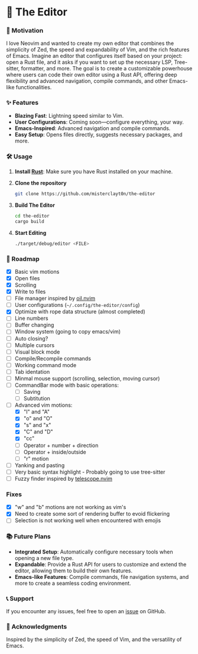 # 📝 The Editor

### 🚀 Motivation
I love Neovim and wanted to create my own editor that combines the simplicity of Zed, the speed and expandability of Vim, and the rich features of Emacs. Imagine an editor that configures itself based on your project: open a Rust file, and it asks if you want to set up the necessary LSP, Tree-sitter, formatter, and more. The goal is to create a customizable powerhouse where users can code their own editor using a Rust API, offering deep flexibility and advanced navigation, compile commands, and other Emacs-like functionalities.

### ✨ Features
- **Blazing Fast**: Lightning speed similar to Vim.
- **User Configurations**: Coming soon—configure everything, your way.
- **Emacs-Inspired**: Advanced navigation and compile commands.
- **Easy Setup**: Opens files directly, suggests necessary packages, and more.
  
### 🛠️ Usage
1. **Install [Rust](https://www.rust-lang.org/)**: Make sure you have Rust installed on your machine.

2. **Clone the repository**
   ```bash
   git clone https://github.com/misterclayt0n/the-editor
   ```

3. **Build The Editor**
   ```bash
   cd the-editor
   cargo build
   ```

4. **Start Editing**
   ```bash
   ./target/debug/editor <FILE>
   ```

### 📅 Roadmap
- [x] Basic vim motions
- [x] Open files
- [x] Scrolling
- [x] Write to files
- [ ] File manager inspired by [oil.nvim](https://github.com/stevearc/oil.nvim)
- [ ] User configurations (`~/.config/the-editor/config`)
- [x] Optimize with rope data structure (almost completed)
- [ ] Line numbers
- [ ] Buffer changing
- [ ] Window system (going to copy emacs/vim)
- [ ] Auto closing?
- [ ] Multiple cursors 
- [ ] Visual block mode
- [ ] Compile/Recompile commands 
- [ ] Working command mode 
- [ ] Tab identation
- [ ] Minmal mouse support (scrolling, selection, moving cursor)
- [ ] CommandBar mode with basic operations: 
    - [ ] Saving
    - [ ] Subtitution
- [ ] Advanced vim motions: 
    - [x] "I" and "A"
	- [x] "o" and "O"
	- [x] "s" and "x"
    - [x] "C" and "D" 
	- [x] "cc"
    - [ ] Operator + number + direction
    - [ ] Operator + inside/outside
	- [ ] "r" motion
- [ ] Yanking and pasting
- [ ] Very basic syntax highlight - Probably going to use tree-sitter
- [ ] Fuzzy finder inspired by [telescope.nvim](https://github.com/nvim-telescope/telescope.nvim)

### Fixes
- [x] "w" and "b" motions are not working as vim's
- [x] Need to create some sort of rendering buffer to evoid flickering
- [ ] Selection is not working well when encountered with emojis

### 📚 Future Plans
- **Integrated Setup**: Automatically configure necessary tools when opening a new file type.
- **Expandable**: Provide a Rust API for users to customize and extend the editor, allowing them to build their own features.
- **Emacs-like Features**: Compile commands, file navigation systems, and more to create a seamless coding environment.

### 📞 Support
If you encounter any issues, feel free to open an [issue](https://github.com/misterclayt0n/the-editor/issues) on GitHub.

### 🌟 Acknowledgments
Inspired by the simplicity of Zed, the speed of Vim, and the versatility of Emacs.
